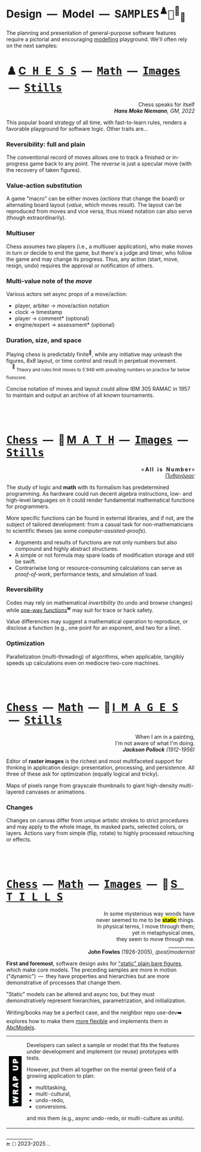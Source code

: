 # Design &nbsp;&mdash;&nbsp; Model &nbsp;&mdash;&nbsp; S<samp>AMPLES</samp><sup>♟️</sup><samp>🧮</samp><sup>🎨</sup><sub>🧱</sub>

The planning and presentation of general-purpose software features require a pictorial and encouraging [modelling](../parts/README+/app-model.md) playground. We'll often rely on the next samples:

# <a id="chess"/>♟️&thinsp;<ins>C<samp>&thinsp;H&thinsp;E&thinsp;S&thinsp;S</samp></ins> &nbsp;&mdash;&nbsp; [<samp>Math<samp>](#math) &nbsp;&mdash;&nbsp; [<samp>Images</samp>](#images) &nbsp;&mdash;&nbsp; [<samp>Stills</samp>](#stills)

<p dir=rtl>Chess speaks for itself<br><i><b>Hans Moke Niemann</b>, GM, 2022</i></p>

This popular board strategy of all time, with fast-to-learn rules, renders a favorable playground for software logic.  Other traits are...

### Reversibility: full and plain

The conventional record of moves allows one to track a finished or in-progress game back to any point. The _reverse_ is just a specular move (with the recovery of taken figures).

### Value-action substitution

A game "macro" can be either moves (*actions* that change the board) or alternating board layout (*value*, which moves result). 
The layout can be reproduced from moves and vice versa, thus mixed notation can also serve (though extraordinarily).

### Multiuser

Chess assumes two players (i.e., a multiuser application), who make moves in turn or decide to end the game, but there's a judge and timer, who follow the game and may change its progress.
Thus, any action (start, move, resign, undo) requires the approval or notification of others.

### Multi-value note of the _move_

Various actors set async props of a move/action:

+ player, arbiter &rarr; move/action notation
+ clock &rarr; timestamp
+ player &rarr; comment* (optional)
+ engine/expert &rarr; assessment* (optional)

### Duration, size, and space

Playing chess is predictably finite<sup>:1234:</sup>, while any initiative may unleash the figures, _8x8_ layout, or time control and result in perpetual movement.\
&nbsp; &nbsp; <sup>🔢</sup>&nbsp;<sub>Theory and rules limit moves to 5`949 with prevailing numbers on practice far below fivescore.</sub>

Concise notation of moves and layout could allow IBM&nbsp;305 RAMAC in 1957 to maintain and output an archive of all known tournaments.

## &nbsp;
# <a id="math"/>[<samp>Chess</samp>](#chess) &nbsp;&mdash;&nbsp; 🧮&thinsp;<ins>M<samp>&thinsp;A&thinsp;T&thinsp;H<samp></ins> &nbsp;&mdash;&nbsp; [<samp>Images</samp>](#images) &nbsp;&mdash;&nbsp; [<samp>Stills</samp>](#stills)

<p dir=rtl>«<b>&thinsp;A&thinsp;l&thinsp;l &nbsp; i&thinsp;s &nbsp; N&thinsp;u&thinsp;m&thinsp;b&thinsp;e&thinsp;r</b>&thinsp;»<br ><span title="Pythagoras, 570-495 BC"><i><ins>Πυθαγόρας</ins></i></span></p>

The study of logic and **math** with its formalism has predetermined programming. As hardware could run decent algebra instructions, low- and high-level languages on it could render fundamental mathematical functions for programmers.

More specific functions can be found in external libraries, and if not, are the subject of tailored development: from a casual task for non-mathematicians to scientific theses (as some _computer-assisted-proofs_). 

* Arguments and results of functions are not only numbers but also compound and highly abstract structures. 
* A simple or not formula may spare loads of modification storage and still be swift. 
* Contrariwise long or resource-consuming calculations can serve as _proof-of-work_, performance tests, and simulation of load.

### Reversibility

Codes may rely on mathematical *invertibility* (to undo and browse changes) while [one-way functions](https://en.wikipedia.org/wiki/One-way_function)<sup><b>w</b></sup> may suit for trace or hack safety.

Value differences may suggest a mathematical operation to reproduce, or disclose a function (e.g., one point for an exponent, and two for a line).

### Optimization

Parallelization (multi-threading) of algorithms, when applicable, tangibly speeds up calculations even on mediocre two-core machines.

## &nbsp;
# <a id="images"/>[<samp>Chess</samp>](#math) &nbsp;&mdash;&nbsp; [<samp>Math<samp>](#math) &nbsp;&mdash;&nbsp; 🎨&thinsp;<ins>I<samp>&thinsp;M&thinsp;A&thinsp;G&thinsp;E&thinsp;S</samp></ins> &nbsp;&mdash;&nbsp; [<samp>Stills</samp>](#stills)

<p dir=rtl>,When I am in a painting<br>.I'm not aware of what I'm doing<br><i><b>Jackson Pollock</b> (1912-1956) </i></p>

Editor of **raster images** is the richest and most multifaceted support for thinking in application design: presentation, processing, and persistence. 
All three of these ask for optimization (equally logical and tricky).

Maps of pixels range from grayscale thumbnails to giant high-density multi-layered canvases or animations. 

### Changes

Changes on canvas differ from unique artistic strokes to strict procedures and may apply to the whole image, its masked parts, selected colors, or layers. 
Actions vary from simple (flip, rotate) to highly processed retouching or effects.

## &nbsp;
# <a id="stills"/>[<samp>Chess</samp>](#chess) &nbsp;&mdash;&nbsp; [<samp>Math</samp>](#math) &nbsp;&mdash;&nbsp; [<samp>Images<samp>](#images) &nbsp;&mdash;&nbsp; 🧱&thinsp;<ins>S<samp>&thinsp;T&thinsp;I&thinsp;L&thinsp;L&thinsp;S</samp></ins>

<p dir=rtl>In some mysterious way woods have<br />
.never seemed to me to be <mark><b>static</b></mark> things<br />
;In physical terms, I move through them<br />
,yet in metaphysical ones<br />
.they seem to move through me<br />
___________<br />
<b>John Fowles</b> (1926-2005), <i>(post)modernist</i></p>

**First and foremost**, software design asks for <ins>"static" plain bare figures</ins>, which make core models. The preceding samples are more in motion ("dynamic") &thinsp;&mdash;&thinsp; they have properties and hierarchies but are more demonstrative of processes that change them.

"Static" models can be altered and async too, but they must demonstratively represent hierarchies, parametrization, and initialization. 

Writing/books may be a perfect case, and the neighbor repo use-dev➡️ explores how to make them [more flexible](https://github.com/byteshaus/use-dev/blob/main/README+/techniques/README+/polymorphism+/README+/prop_shift.md) and implements them in [AbcModels](https://github.com/byteshaus/use-dev/tree/main/src/TuttiFrutti/AbcModels).

<table><tr><td><picture><img width="75px" alt="&nbsp; WRAP UP" src="../../../_rsc/_img/signs/WrapUp/counter-rotate/50x200.jpg" /></picture></td><td>

Developers can select a sample or model that fits the features under development and implement (or reuse) prototypes with tests. 

However, put them all together on the mental green field of a growing application to plan:

+ multitasking,
+ multi-cultural,
+ undo-redo,
+ conversions.

and mix them (e.g., async undo-redo,  or multi-culture as units).

</td></tr></table>

\___________\
🔚 🌕 2023-2025 ..
